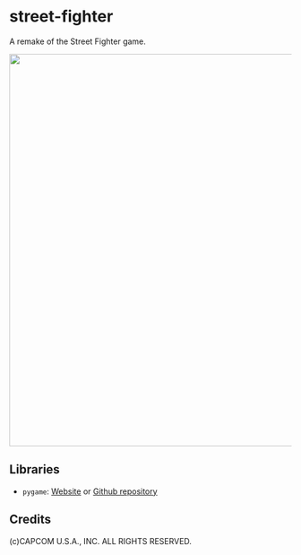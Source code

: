 # street-fighter
A remake of the Street Fighter game.

<p align="center">
  <img src="https://github.com/user-attachments/assets/823ebc22-9d9f-407a-bbe8-77cdb1168d94" width="700px" />
</p>

## Libraries
- ``pygame``: [Website](https://www.pygame.org/news) or [Github repository](https://github.com/pygame/pygame)

## Credits
(c)CAPCOM U.S.A., INC. ALL RIGHTS RESERVED.
